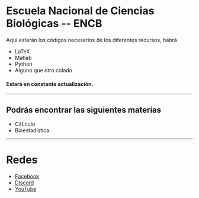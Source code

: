 # Escuela Nacional de Ciencias Biológicas -- ENCB
Aquí estarán los códigos necesarios de los diferentes recursos, habrá 
- LaTeX
- Matlab
- Python
- Alguno que otro colado. 
#### **Estará en constante actualización.**
------------
## Podrás encontrar las siguientes materías
- CáLculo
- Bioestadística

------------

# Redes
- [Facebook](https://www.facebook.com/aniMATEnserio "Facebook")
- [Discord](https://discord.gg/anptUTkf "Discord")
- [YouTube](https://www.youtube.com/c/aniMATE1 "YouTube")
